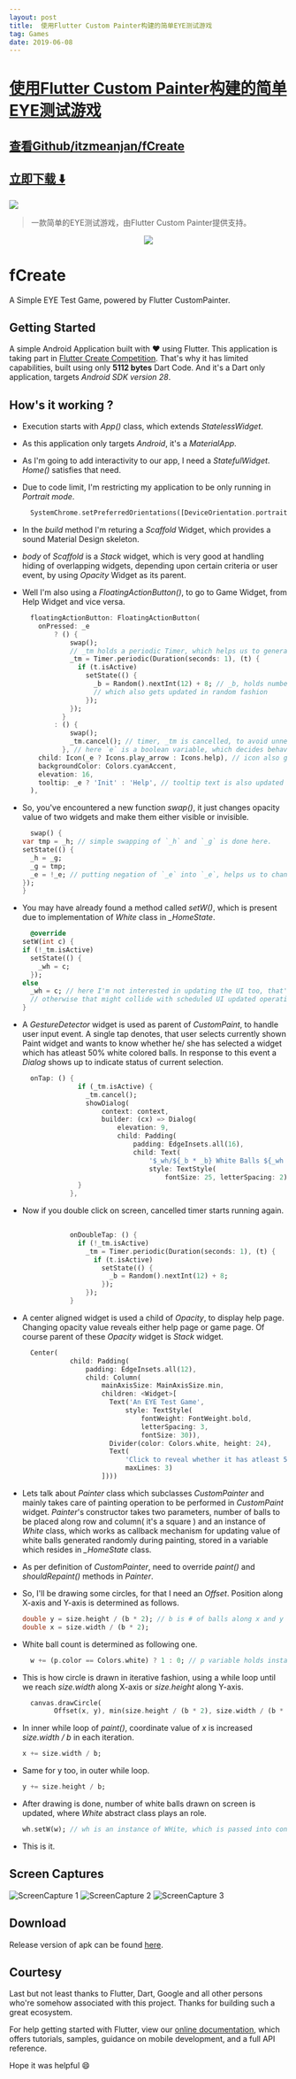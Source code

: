```yaml
---
layout: post
title:  使用Flutter Custom Painter构建的简单EYE测试游戏
tag: Games
date: 2019-06-08
---
```


# [使用Flutter Custom Painter构建的简单EYE测试游戏 ](http://github.com/itzmeanjan/fCreate) 



## [查看Github/itzmeanjan/fCreate](http://github.com/itzmeanjan/fCreate)
## [立即下载 ️⬇️ ](https://codeload.github.com/itzmeanjan/fCreate/zip/master) 


 
![](https://flutterawesome.com/content/images/2019/04/fCreate.jpg)
 
>
> 一款简单的EYE测试游戏，由Flutter Custom Painter提供支持。
>

 
<p align="center"><img src="/logo/logotype-vertical.png"/></p>

# fCreate

A Simple EYE Test Game, powered by Flutter CustomPainter.

## Getting Started

 A simple Android Application built with :heart: using Flutter. This application is taking part in [Flutter Create Competition](https://flutter.dev/create). That's why it has limited capabilities, built using only **5112 bytes** Dart Code. And it's a Dart only application, targets *Android SDK version 28*.


## How's it working ?
  
  - Execution starts with *App()* class, which extends *StatelessWidget*.
  - As this application only targets *Android*, it's a *MaterialApp*.
  - As I'm going to add interactivity to our app, I need a *StatefulWidget*. *Home()* satisfies that need.
  - Due to code limit, I'm restricting my application to be only running in *Portrait mode*.
    ```dart
      SystemChrome.setPreferredOrientations([DeviceOrientation.portraitUp]);
    ```
    
  - In the *build* method I'm returing a *Scaffold* Widget, which provides a sound Material Design skeleton.
  - *body* of *Scaffold* is a *Stack* widget, which is very good at handling hiding of overlapping widgets, depending upon certain criteria or user event, by using *Opacity* Widget as its parent.
  - Well I'm also using a *FloatingActionButton()*, to go to Game Widget, from Help Widget and vice versa.
    ```dart
      floatingActionButton: FloatingActionButton(
        onPressed: _e
            ? () {
                swap();
                // _tm holds a periodic Timer, which helps us to generate a new Paint widget, every 1 seconds.
                _tm = Timer.periodic(Duration(seconds: 1), (t) {
                  if (t.isActive)
                    setState(() {
                      _b = Random().nextInt(12) + 8; // _b, holds number of columns and rows, to be drawn in Paint widget
                      // which also gets updated in random fashion
                    });
                });
              }
            : () {
                swap();
                _tm.cancel(); // timer, _tm is cancelled, to avoid unnecessary periodic computational tasks.
              }, // here `e` is a boolean variable, which decides behaviour of this button
        child: Icon(_e ? Icons.play_arrow : Icons.help), // icon also gets updated
        backgroundColor: Colors.cyanAccent,
        elevation: 16,
        tooltip: _e ? 'Init' : 'Help', // tooltip text is also updated as value of `e` gets updated.
      ),
    ```
    
  - So, you've encountered a new function *swap()*, it just changes opacity value of two widgets and make them either visible or invisible.
    ```dart
      swap() {
    var tmp = _h; // simple swapping of `_h` and `_g` is done here.
    setState(() {
      _h = _g;
      _g = tmp;
      _e = !_e; // putting negation of `_e` into `_e`, helps us to change behaviour of floatingActionButton.
    });
    }
    ```
  
  - You may have already found a method called *setW()*, which is present due to implementation of *White* class in *_HomeState*.
    ```dart
      @override
    setW(int c) {
    if (!_tm.isActive)
      setState(() {
        _wh = c;
      });
    else
      _wh = c; // here I'm not interested in updating the UI too, that's why assignment is put outside of setState((){}).
      // otherwise that might collide with scheduled UI updated operation, which runs periodically using Timer, and updates CustomPaint widget.
    }
    ```
    
  - A *GestureDetector* widget is used as parent of *CustomPaint*, to handle user input event. A single tap denotes, that user selects currently shown Paint widget and wants to know whether he/ she has selected a widget which has atleast 50% white colored balls. In response to this event a *Dialog* shows up to indicate status of current selection.
    ```dart
      onTap: () {
                  if (_tm.isActive) {
                    _tm.cancel();
                    showDialog(
                        context: context,
                        builder: (cx) => Dialog(
                            elevation: 9,
                            child: Padding(
                                padding: EdgeInsets.all(16),
                                child: Text(
                                    '$_wh/${_b * _b} White Balls ${_wh >= (_b * _b) / 2 ? '\u{2714}' : '\u{2716}'}',
                                    style: TextStyle(
                                        fontSize: 25, letterSpacing: 2)))));
                  }
                },
    ```
    
  - Now if you double click on screen, cancelled timer starts running again. 
    ```dart
      
                onDoubleTap: () {
                  if (!_tm.isActive)
                    _tm = Timer.periodic(Duration(seconds: 1), (t) {
                      if (t.isActive)
                        setState(() {
                          _b = Random().nextInt(12) + 8;
                        });
                    });
                }
    ```
    
  - A center aligned widget is used a child of *Opacity*, to display help page. Changing opacity value reveals either help page or game page. Of course parent of these *Opacity* widget is *Stack* widget.
  
    ```dart
      Center(
                child: Padding(
                    padding: EdgeInsets.all(12),
                    child: Column(
                        mainAxisSize: MainAxisSize.min,
                        children: <Widget>[
                          Text('An EYE Test Game',
                              style: TextStyle(
                                  fontWeight: FontWeight.bold,
                                  letterSpacing: 3,
                                  fontSize: 30)),
                          Divider(color: Colors.white, height: 24),
                          Text(
                              'Click to reveal whether it has atleast 50% WHITE Balls. Double clicking restarts loop.',
                              maxLines: 3)
                        ])))
    ```
    
  - Lets talk about *Painter* class which subclasses *CustomPainter* and mainly takes care of painting operation to be performed in *CustomPaint* widget. *Painter*'s constructor takes two parameters, number of balls to be placed along row and column( it's a square ) and an instance of *White* class, which works as callback mechanism for updating value of white balls generated randomly during painting, stored in a variable which resides in *_HomeState* class.
  
  - As per definition of *CustomPainter*, need to override *paint()* and *shouldRepaint()* methods in *Painter*.
  
  - So, I'll be drawing some circles, for that I need an *Offset*. Position along X-axis and Y-axis is determined as follows.
  
    ```dart
    double y = size.height / (b * 2); // b is # of balls along x and y axis.
    double x = size.width / (b * 2); 
    ```
  - White ball count is determined as following one.
  
    ```dart
      w += (p.color == Colors.white) ? 1 : 0; // p variable holds instance of Paint(), which is instantiated just in previous line.
    ```
    
  - This is how circle is drawn in iterative fashion, using a while loop until we reach *size.width* along X-axis or *size.height* along Y-axis.
  
    ```dart
      canvas.drawCircle(
            Offset(x, y), min(size.height / (b * 2), size.width / (b * 2)), p); // radius of circle is decreased, so that no two circle gets overlapped.
    ```
 - In inner while loop of *paint()*, coordinate value of *x* is increased *size.width / b* in each iteration.
    ```dart
    x += size.width / b;
    ```
- Same for y too, in outer while loop.
  ```dart
  y += size.height / b;
  ```
- After drawing is done, number of white balls drawn on screen is updated, where *White* abstract class plays an role.
  ```dart
  wh.setW(w); // wh is an instance of WHite, which is passed into constructor of Painter.
  ```
  
- This is it.


## Screen Captures

 ![ScreenCapture 1](https://github.com/itzmeanjan/fCreate/blob/master/Screenshot_20190407-005819.png)
 ![ScreenCapture 2](https://github.com/itzmeanjan/fCreate/blob/master/Screenshot_20190407-005833.png)
 ![ScreenCapture 3](https://github.com/itzmeanjan/fCreate/blob/master/Screenshot_20190407-005845.png)



## Download 

 Release version of apk can be found [here](https://github.com/itzmeanjan/fCreate/blob/master/fCreate.apk).
  
## Courtesy
  
 Last but not least thanks to Flutter, Dart, Google and all other persons who're somehow associated with this project. Thanks for building such a great ecosystem.



For help getting started with Flutter, view our 
[online documentation](https://flutter.io/docs), which offers tutorials, 
samples, guidance on mobile development, and a full API reference.


Hope it was helpful :smile:

